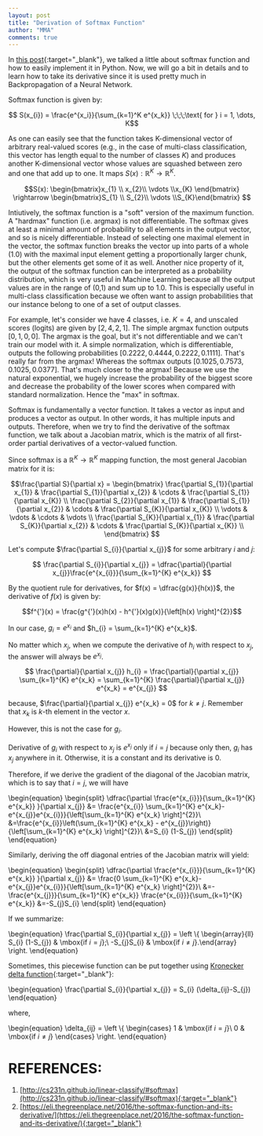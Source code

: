 ```yaml
---
layout: post
title: "Derivation of Softmax Function"
author: "MMA"
comments: true
---
```


In [this post](https://mmuratarat.github.io/2019-01-14/Implementing-Softmax-Function){:target="_blank"}, we talked a little about softmax function and how to easily implement it in Python. Now, we will go a bit in details and to learn how to take its derivative since it is used pretty much in Backpropagation of a Neural Network.

Softmax function is given by:

$$ S(x_{i}) = \frac{e^{x_i}}{\sum_{k=1}^K e^{x_k}} \;\;\;\text{ for } i = 1, \dots, K$$

As one can easily see that the function takes K-dimensional vector of arbitrary real-valued scores (e.g., in the case of multi-class classification, this vector has length equal to the number of classes $K$) and produces another K-dimensional vector whose values are squashed between zero and one that add up to one. It maps $S(x): \mathbb{R}^{K} \rightarrow \mathbb{R}^{K}$. 

$$S(x): \begin{bmatrix}x_{1} \\ x_{2}\\ \vdots \\x_{K} \end{bmatrix} \rightarrow \begin{bmatrix}S_{1} \\ S_{2}\\ \vdots \\S_{K}\end{bmatrix} $$ 

Intiutively, the softmax function is a "soft" version of the maximum function. A "hardmax" function (i.e. argmax) is not differentiable. The softmax gives at least a minimal amount of probability to all elements in the output vector, and so is nicely differentiable. Instead of selecting one maximal element in the vector, the softmax function breaks the vector up into parts of a whole (1.0) with the maximal input element getting a proportionally larger chunk, but the other elements get some of it as well. Another nice property of it, the output of the softmax function can be interpreted as a probability distribution, which is very useful in Machine Learning because all the output values are in the range of (0,1) and sum up to $1.0$. This is especially useful in multi-class classification because we often want to assign probabilities that our instance belong to one of a set of output classes.

For example, let's consider we have 4 classes, i.e. $K=4$, and unscaled scores (logits) are given by $[2,4,2,1]$. The simple argmax function outputs $[0,1,0,0]$. The argmax is the goal, but it's not differentiable and we can't train our model with it. A simple normalization, which is differentiable, outputs the following probabilities $[0.2222,0.4444,0.2222,0.1111]$. That's really far from the argmax! Whereas the softmax outputs $[0.1025,0.7573,0.1025,0.0377]$. That's much closer to the argmax! Because we use the natural exponential, we hugely increase the probability of the biggest score and decrease the probability of the lower scores when compared with standard normalization. Hence the "max" in softmax.

Softmax is fundamentally a vector function. It takes a vector as input and produces a vector as output. In other words, it has multiple inputs and outputs. Therefore, when we try to find the derivative of the softmax function, we talk about a Jacobian matrix, which is the matrix of all first-order partial derivatives of a vector-valued function.

Since softmax is a $\mathbb{R}^{K} \rightarrow \mathbb{R}^{K}$ mapping function, the most general Jacobian matrix for it is:

$$\frac{\partial S}{\partial x} =
\begin{bmatrix}
\frac{\partial S_{1}}{\partial x_{1}} & \frac{\partial S_{1}}{\partial x_{2}} & \cdots & \frac{\partial S_{1}}{\partial x_{K}} \\
\frac{\partial S_{2}}{\partial x_{1}} & \frac{\partial S_{1}}{\partial x_{2}} & \cdots & \frac{\partial S_{K}}{\partial x_{K}} \\
\vdots & \vdots & \cdots & \vdots \\
\frac{\partial S_{K}}{\partial x_{1}} & \frac{\partial S_{K}}{\partial x_{2}} & \cdots & \frac{\partial S_{K}}{\partial x_{K}} \\
\end{bmatrix}
$$

Let's compute $\frac{\partial S_{i}}{\partial x_{j}}$ for some arbitrary $i$ and $j$:

$$
\frac{\partial S_{i}}{\partial x_{j}} = \dfrac{\partial}{\partial x_{j}}\frac{e^{x_{i}}}{\sum_{k=1}^{K} e^{x_k}} 
$$

By the quotient rule for derivatives, for $f(x) = \dfrac{g(x)}{h(x)}$, the derivative of $f(x)$ is given by:

$$f^{'}(x) = \frac{g^{'}(x)h(x) - h^{'}(x)g(x)}{\left[h(x) \right]^{2}}$$

In our case, $g_{i} = e^{x_{i}}$ and $h_{i} = \sum_{k=1}^{K} e^{x_k}$.

No matter which $x_{j}$, when we compute the derivative of $h_{i}$ with respect to $x_{j}$, the answer will always be $e^{x_{j}}$.

$$
\frac{\partial}{\partial x_{j}} h_{i} = \frac{\partial}{\partial x_{j}} \sum_{k=1}^{K} e^{x_k} = \sum_{k=1}^{K}  \frac{\partial}{\partial x_{j}} e^{x_k} = e^{x_{j}}
$$

because, $\frac{\partial}{\partial x_{j}} e^{x_k} = 0$ for $k \neq j$. Remember that $x_{k}$ is $k$-th element in the vector $x$.

However, this is not the case for $g_{i}$.

Derivative of $g_{i}$ with respect to $x_{j}$ is $e^{x_{j}}$ only if $i = j$ because only then, $g_{i}$ has $x_{j}$ anywhere in it. Otherwise, it is a constant and its derivative is 0. 


Therefore, if we derive the gradient of the diagonal of the Jacobian matrix, which is to say that $i = j$, we will have

\begin{equation}
\begin{split}
\dfrac{\partial \frac{e^{x_{i}}}{\sum_{k=1}^{K} e^{x_k}} }{\partial x_{j}} &= \frac{e^{x_{i}} \sum_{k=1}^{K} e^{x_k}- e^{x_{j}}e^{x_{i}}}{\left[\sum_{k=1}^{K} e^{x_k} \right]^{2}}\\
&=\frac{e^{x_{i}}\left(\sum_{k=1}^{K} e^{x_k} - e^{x_{j}}\right)}{\left[\sum_{k=1}^{K} e^{x_k} \right]^{2}}\\
&=S_{i} (1-S_{j})
\end{split}
\end{equation}

Similarly, deriving the off diagonal entries of the Jacobian matrix will yield:

\begin{equation}
\begin{split}
\dfrac{\partial \frac{e^{x_{i}}}{\sum_{k=1}^{K} e^{x_k}} }{\partial x_{j}} &= \frac{0 \sum_{k=1}^{K} e^{x_k}- e^{x_{j}}e^{x_{i}}}{\left[\sum_{k=1}^{K} e^{x_k} \right]^{2}}\\
&=-\frac{e^{x_{j}}}{\sum_{k=1}^{K} e^{x_k}} \frac{e^{x_{i}}}{\sum_{k=1}^{K} e^{x_k}}
&=-S_{j}S_{i}
\end{split}
\end{equation}

If we summarize:

\begin{equation}
\frac{\partial S_{i}}{\partial x_{j}} = \left \\{ \begin{array}{ll}
         S_{i} (1-S_{j}) & \mbox{if $i = j$};\\
        -S_{j}S_{i} & \mbox{if $i \neq j$}.\end{array}  \right.
\end{equation}

Sometimes, this piecewise function can be put together using [Kronecker delta function](https://en.wikipedia.org/wiki/Kronecker_delta){:target="_blank"}:

\begin{equation}
\frac{\partial S_{i}}{\partial x_{j}} = S_{i} (\delta_{ij}-S_{j})
\end{equation}

where,

\begin{equation}
\delta_{ij} = \left \\{ \begin{cases}
         1 & \mbox{if $i = j$}\\
         0 & \mbox{if $i \neq j$} \end{cases}  \right.
\end{equation}

# REFERENCES:
1. [http://cs231n.github.io/linear-classify/#softmax](http://cs231n.github.io/linear-classify/#softmax){:target="_blank"}
2. [https://eli.thegreenplace.net/2016/the-softmax-function-and-its-derivative/](https://eli.thegreenplace.net/2016/the-softmax-function-and-its-derivative/){:target="_blank"}